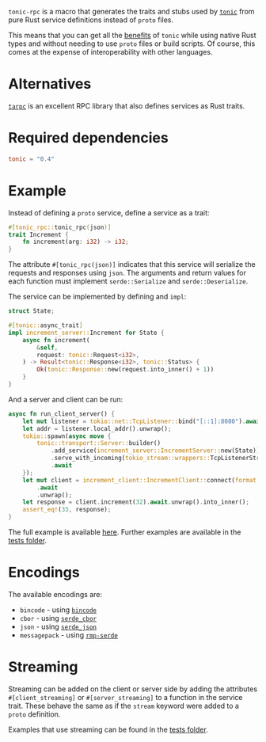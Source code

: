 `tonic-rpc` is a macro that generates the traits and stubs used by
[`tonic`](https://crates.io/crates/tonic) from pure Rust service definitions
instead of `proto` files.

This means that you can get all the [benefits](https://github.com/hyperium/tonic#features)
of `tonic` while using native Rust types and without needing to use `proto`
files or build scripts.
Of course, this comes at the expense of interoperability with other languages.

# Alternatives
[`tarpc`](https://crates.io/crates/tarpc) is an excellent RPC library that also
defines services as Rust traits.

# Required dependencies
```toml
tonic = "0.4"
```

# Example
Instead of defining a `proto` service, define a service as a trait:
```rust
#[tonic_rpc::tonic_rpc(json)]
trait Increment {
    fn increment(arg: i32) -> i32;
}
```
The attribute `#[tonic_rpc(json)]` indicates that this service
will serialize the requests and responses using `json`.
The arguments and return values for each function must implement
`serde::Serialize` and `serde::Deserialize`.

The service can be implemented by defining and `impl`:
```rust
struct State;

#[tonic::async_trait]
impl increment_server::Increment for State {
    async fn increment(
        &self,
        request: tonic::Request<i32>,
    ) -> Result<tonic::Response<i32>, tonic::Status> {
        Ok(tonic::Response::new(request.into_inner() + 1))
    }
}
```

And a server and client can be run:
```rust
async fn run_client_server() {
    let mut listener = tokio::net::TcpListener::bind("[::1]:8080").await.unwrap();
    let addr = listener.local_addr().unwrap();
    tokio::spawn(async move {
        tonic::transport::Server::builder()
            .add_service(increment_server::IncrementServer::new(State))
            .serve_with_incoming(tokio_stream::wrappers::TcpListenerStream(listener))
            .await
    });
    let mut client = increment_client::IncrementClient::connect(format!("http://{}", addr))
        .await
        .unwrap();
    let response = client.increment(32).await.unwrap().into_inner();
    assert_eq!(33, response);
}
```

The full example is available [here](https://github.com/adamrk/tonic-rpc/tree/main/example).
Further examples are available in the [tests folder](https://github.com/adamrk/tonic-rpc/tree/main/tonic-rpc/tests).

# Encodings
The available encodings are:
- `bincode` - using [`bincode`](https://crates.io/crates/bincode)
- `cbor` - using [`serde_cbor`](https://crates.io/crates/serde_cbor)
- `json` - using [`serde_json`](https://crates.io/crates/serde_json)
- `messagepack` - using [`rmp-serde`](https://crates.io/crates/rmp-serde)

# Streaming
Streaming can be added on the client or server side by adding the attributes
`#[client_streaming]` or `#[server_streaming]` to a function in the service trait.
These behave the same as if the `stream` keyword were added to a `proto` definition.

Examples that use streaming can be found in the
[tests folder](https://github.com/adamrk/tonic-rpc/tree/main/tonic-rpc/tests).
